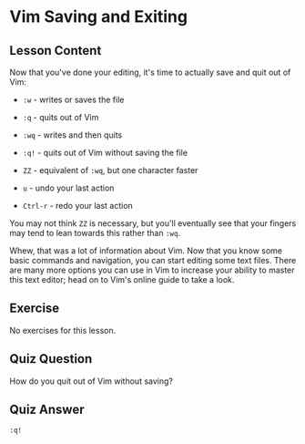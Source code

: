 # Vim Saving and Exiting

## Lesson Content

Now that you've done your editing, it's time to actually save and quit out of Vim:

- `:w` - writes or saves the file
- `:q` - quits out of Vim
- `:wq` - writes and then quits
- `:q!` - quits out of Vim without saving the file
- `ZZ` - equivalent of `:wq`, but one character faster

- `u` - undo your last action
- `Ctrl-r` - redo your last action

You may not think `ZZ` is necessary, but you'll eventually see that your fingers may tend to lean towards this rather than `:wq`.

Whew, that was a lot of information about Vim. Now that you know some basic commands and navigation, you can start editing some text files. There are many more options you can use in Vim to increase your ability to master this text editor; head on to Vim's online guide to take a look.

## Exercise

No exercises for this lesson.

## Quiz Question

How do you quit out of Vim without saving?

## Quiz Answer

`:q!`

